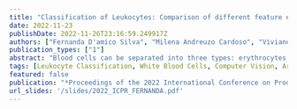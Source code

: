 ```yaml
---
title: "Classification of Leukocytes: Comparison of different feature extraction and machine learning approaches"
date: 2022-11-23
publishDate: 2022-11-26T23:16:59.249917Z
authors: ["Fernanda D'amico Silva", "Milena Andreuzo Cardoso", "Viviane R Sommer", "Evair Borges Severo", "Ramon Gomes da Silva", "Valeria Tafoya-Martinez", "Carolina Queiroz Cardoso", "Ivan Lucas Reis Silva", "Victor Henrique Alves Ribeiro", "Gilberto Reynoso-Meza"]
publication_types: ["1"]
abstract: "Blood cells can be separated into three types: erythrocytes, leukocytes and platelets, and to evaluate the health of a patient, a Complete Blood Count (CBC) is necessary. CBC is amongst the most performed tests worldwide, and when evaluated manually by physicians is time-consuming and susceptible to errors. Recently there have been efforts in the scientific community to automate the evaluation of CBC. Automating CBC analysis is beneficial to laboratories worldwide and to patients, which obtain a faster and more reliable result. One of the challenges in automating CBC is the classification of leukocytes or White Blood Cells (WBC). These cells are part of the immune system and are responsible for protecting the body against infections. The most common types of WBC are: neutrophils, eosinophils, monocytes and lymphocytes. The four types of WBC have similarities, and most techniques have difficulties classifying them into the four types. There are several techniques in literature tackling this issue. Some consist of feature extraction of the cells in the images, followed by an expert system. Also, there are techniques consisting of feature extraction followed by applying classical techniques from Machine Learning (ML). More recently, there have been applications of artificial neural networks to solve this problem. In neural networks, the features are extracted automatically by the network and its layers and then proceed to classification. This paper's objective is to compare different techniques to improve the reliability and reduce the time spent evaluating CBC. This objective will be accomplished by testing two feature extraction techniques and then using ML techniques to classify the features into the four types of leukocytes. The methods for feature extraction tested in this paper are Histogram of Oriented Gradients (HOG) and Local Binary Patterns (LBP). The ML techniques tested will be Support Vector Machine (SVM), eXtreme Gradient Boosting (XGBoost), and a convolutional neural network (CNN). The main goal of this paper is to enable the proposal of new techniques and products to support laboratories, physicians, and patients."
tags: [Leukocyte Classification, White Blood Cells, Computer Vision, Artificial Intelligence, Machine Learning, Healthcare]
featured: false
publication: "*Proceedings of the 2022 International Conference on Production Research Americas*"
url_slides: '/slides/2022_ICPR_FERNANDA.pdf'
---
```

